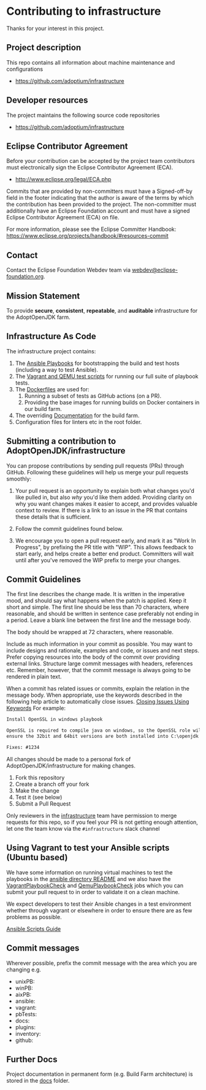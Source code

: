 # Contributing to infrastructure

Thanks for your interest in this project.

## Project description

This repo contains all information about machine maintenance and configurations

* https://github.com/adoptium/infrastructure

## Developer resources

The project maintains the following source code repositories

* https://github.com/adoptium/infrastructure

## Eclipse Contributor Agreement

Before your contribution can be accepted by the project team contributors must
electronically sign the Eclipse Contributor Agreement (ECA).

* http://www.eclipse.org/legal/ECA.php

Commits that are provided by non-committers must have a Signed-off-by field in
the footer indicating that the author is aware of the terms by which the
contribution has been provided to the project. The non-committer must
additionally have an Eclipse Foundation account and must have a signed Eclipse
Contributor Agreement (ECA) on file.

For more information, please see the Eclipse Committer Handbook:
https://www.eclipse.org/projects/handbook/#resources-commit

## Contact

Contact the Eclipse Foundation Webdev team via webdev@eclipse-foundation.org.

## Mission Statement

To provide **secure**, **consistent**, **repeatable**, and **auditable**
infrastructure for the AdoptOpenJDK farm.

## Infrastructure As Code

The infrastructure project contains:

1. The [Ansible Playbooks](ansible/playbooks) for bootstrapping the build and test hosts (including a way to test Ansible).
1. The [Vagrant and QEMU test scripts](ansible/pbTestScripts) for running our full suite of playbook tests.
1. The [Dockerfiles](ansible/) are used for:
   1. Running a subset of tests as GitHub actions (on a PR).
   1. Providing the base images for running builds on Docker containers in our build farm.
1. The overriding [Documentation](docs) for the build farm.
1. Configuration files for linters etc in the root folder.

## Submitting a contribution to AdoptOpenJDK/infrastructure

You can propose contributions by sending pull requests (PRs) through GitHub.
Following these guidelines will help us merge your pull requests smoothly:

1. Your pull request is an opportunity to explain both what changes you'd like
   pulled in, but also _why_ you'd like them added. Providing clarity on why
   you want changes makes it easier to accept, and provides valuable context to
   review.  If there is a link to an issue in the PR that contains these details
   that is sufficient.

2. Follow the commit guidelines found below.

3. We encourage you to open a pull request early, and mark it as "Work In
   Progress", by prefixing the PR title with "WIP". This allows feedback to
   start early, and helps create a better end product. Committers will wait
   until after you've removed the WIP prefix to merge your changes.

## Commit Guidelines

The first line describes the change made. It is written in the imperative mood,
and should say what happens when the patch is applied. Keep it short and
simple. The first line should be less than 70 characters, where reasonable,
and should be written in sentence case preferably not ending in a period.
Leave a blank line between the first line and the message body.

The body should be wrapped at 72 characters, where reasonable.

Include as much information in your commit as possible. You may want to include
designs and rationale, examples and code, or issues and next steps. Prefer
copying resources into the body of the commit over providing external links.
Structure large commit messages with headers, references etc. Remember, however,
that the commit message is always going to be rendered in plain text.

When a commit has related issues or commits, explain the relation in the message
body. When appropriate, use the keywords described in the following help article
to automatically close issues.
[Closing Issues Using Keywords](https://help.github.com/articles/closing-issues-using-keywords/)
For example:

```md
Install OpenSSL in windows playbook

OpenSSL is required to compile java on windows, so the OpenSSL role will
ensure the 32bit and 64bit versions are both installed into C:\openjdk

Fixes: #1234
```

All changes should be made to a personal fork of AdoptOpenJDK/infrastructure for making changes.

1. Fork this repository
1. Create a branch off your fork
1. Make the change
1. Test it (see below)
1. Submit a Pull Request

Only reviewers in the
[infrastructure](https://github.com/orgs/AdoptOpenJDK/teams/infrastructure)
team have permission to merge requests for this repo, so if you feel your PR
is not getting enough attention, let one the team know via the
`#infrastructure` slack channel

## Using Vagrant to test your Ansible scripts (Ubuntu based)

We have some information on running virtual machines to test the playbooks
in the
[ansible directory README](ansible/README.md#running-via-vagrant-and-virtualbox)
and we also have the
[VagrantPlaybookCheck](https://ci.adoptopenjdk.net/view/Tooling/job/VagrantPlaybookCheck/)
and [QemuPlaybookCheck](https://ci.adoptopenjdk.net/view/Tooling/job/QEMUPlaybookCheck/)
jobs which you can submit your pull request to in order to validate it on a
clean machine.

We expect developers to test their Ansible changes in a test environment
whether through vagrant or elsewhere in order to ensure there are as few
problems as possible.

[Ansible Scripts Guide](ansible/README.md)

## Commit messages

Wherever possible, prefix the commit message with the area which you are changing e.g.

- unixPB:
- winPB:
- aixPB:
- ansible:
- vagrant:
- pbTests:
- docs:
- plugins:
- inventory:
- github:

## Further Docs

Project documentation in permanent form (e.g. Build Farm architecture) is stored
in the [docs](docs) folder.

